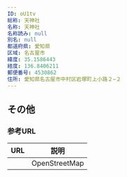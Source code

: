```yaml
---
ID: oU1tv
総称: 天神社
名称: 天神社
名称読み: null
別名: null
都道府県: 愛知県
区域: 名古屋市
緯度: 35.1586443
経度: 136.8406211
郵便番号: 4530862
住所: 愛知県名古屋市中村区岩塚町上小路２−２
---
```


## その他

### 参考URL

| URL | 説明          |
| --- | ------------- |
|     | OpenStreetMap |
